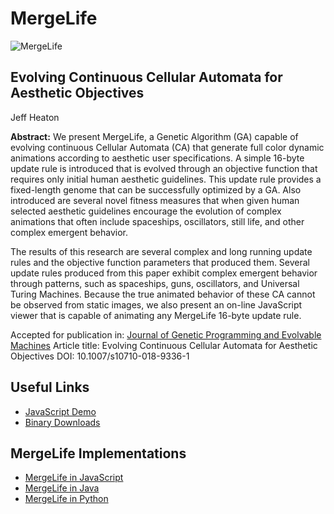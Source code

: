 MergeLife
=========

![MergeLife](https://raw.githubusercontent.com/jeffheaton/mergelife/master/img/mergelife-1.png)


Evolving Continuous Cellular Automata for Aesthetic Objectives
--------------------------------------------------------------
Jeff Heaton

**Abstract:** We present MergeLife, a Genetic Algorithm (GA) capable of evolving continuous
Cellular Automata (CA) that generate full color dynamic animations according to
aesthetic user specifications. A simple 16-byte update rule is introduced that is evolved
through an objective function that requires only initial human aesthetic guidelines. This
update rule provides a fixed-length genome that can be successfully optimized by a
GA. Also introduced are several novel fitness measures that when given human
selected aesthetic guidelines encourage the evolution of complex animations that often
include spaceships, oscillators, still life, and other complex emergent behavior.

The results of this research are several complex and long running update rules and the
objective function parameters that produced them. Several update rules produced
from this paper exhibit complex emergent behavior through patterns, such as
spaceships, guns, oscillators, and Universal Turing Machines. Because the true
animated behavior of these CA cannot be observed from static images, we also
present an on-line JavaScript viewer that is capable of animating any MergeLife 16-byte update rule.

Accepted for publication in: [Journal of Genetic Programming and Evolvable Machines](https://www.springer.com/computer/ai/journal/10710)
Article title: Evolving Continuous Cellular Automata for Aesthetic Objectives
DOI: 10.1007/s10710-018-9336-1

Useful Links
------------

* [JavaScript Demo](http://www.heatonresearch.com/mergelife)
* [Binary Downloads](https://github.com/jeffheaton/mergelife/blob/master/binaries.md)

MergeLife Implementations
-------------------------

* [MergeLife in JavaScript](https://github.com/jeffheaton/mergelife/tree/master/js/)
* [MergeLife in Java](https://github.com/jeffheaton/mergelife/tree/master/java/)
* [MergeLife in Python](https://github.com/jeffheaton/mergelife/tree/master/python/)
